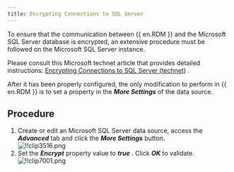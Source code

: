 ```yaml
---
title: Encrypting Connections to SQL Server
---
```

To ensure that the communication between {{ en.RDM }} and the Microsoft SQL Server database is encrypted, an extensive procedure must be followed on the Microsoft SQL Server instance.  

Please consult this Microsoft technet article that provides detailed instructions: [Encrypting Connections to SQL Server (technet)](https://technet.microsoft.com/en-us/library/ms189067(v=sql.105).aspx) .  

After it has been properly configured, the only modification to perform in {{ en.RDM }} is to set a property in the ***More Settings*** of the data source.  

## Procedure 

1. Create or edit an Microsoft SQL Server data source, access the ***Advanced*** tab and click the ***More Settings*** button.  
![!!clip3516.png](/img/en/rdm/windows/clip3516.png) 
1. Set the ***Encrypt*** property value to ***true*** . Click ***OK*** to validate.  
![!!clip7001.png](/img/en/rdm/windows/clip7001.png) 

